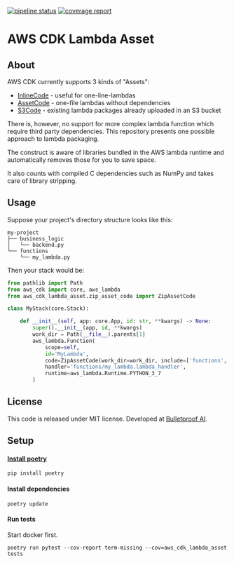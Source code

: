 [![pipeline status](https://gitlab.com/josef.stach/aws-cdk-lambda-asset/badges/master/pipeline.svg)](https://gitlab.com/josef.stach/aws-cdk-lambda-asset/commits/master)
[![coverage report](https://gitlab.com/josef.stach/aws-cdk-lambda-asset/badges/master/coverage.svg)](https://gitlab.com/josef.stach/aws-cdk-lambda-asset/commits/master)

# AWS CDK Lambda Asset

## About

AWS CDK currently supports 3 kinds of "Assets":

* [InlineCode](https://docs.aws.amazon.com/cdk/api/latest/docs/@aws-cdk_aws-lambda.InlineCode.html) - useful for one-line-lambdas
* [AssetCode](https://docs.aws.amazon.com/cdk/api/latest/docs/@aws-cdk_aws-lambda.AssetCode.html) - one-file lambdas without dependencies
* [S3Code](https://docs.aws.amazon.com/cdk/api/latest/docs/@aws-cdk_aws-lambda.S3Code.html) - existing lambda packages already uploaded in an S3 bucket 

There is, however, no support for more complex lambda function which require third party dependencies. 
This repository presents one possible approach to lambda packaging. 

The construct is aware of libraries bundled in the AWS lambda runtime and automatically removes those for you to save space.

It also counts with compiled C dependencies such as NumPy and takes care of library stripping.  

## Usage
Suppose your project's directory structure looks like this:
```
my-project
├── business_logic
│   └── backend.py
└── functions
    └── my_lambda.py
``` 

Then your stack would be:

```python
from pathlib import Path
from aws_cdk import core, aws_lambda
from aws_cdk_lambda_asset.zip_asset_code import ZipAssetCode

class MyStack(core.Stack):

    def __init__(self, app: core.App, id: str, **kwargs) -> None:
        super().__init__(app, id, **kwargs)
        work_dir = Path(__file__).parents[1]
        aws_lambda.Function(
            scope=self,
            id='MyLambda',
            code=ZipAssetCode(work_dir=work_dir, include=['functions', 'business_logic'], file_name='my-lambda.zip'),
            handler='functions/my_lambda.lambda_handler',
            runtime=aws_lambda.Runtime.PYTHON_3_7
        )
```

## License
This code is released under MIT license. Developed at [Bulletproof AI](https://www.bulletproof.ai).

## Setup

#### [Install poetry](https://github.com/sdispater/poetry#installation)
```commandline
pip install poetry
```

#### Install dependencies
```commandline
poetry update
```

#### Run tests
Start docker first.
```commandline
poetry run pytest --cov-report term-missing --cov=aws_cdk_lambda_asset tests
```
